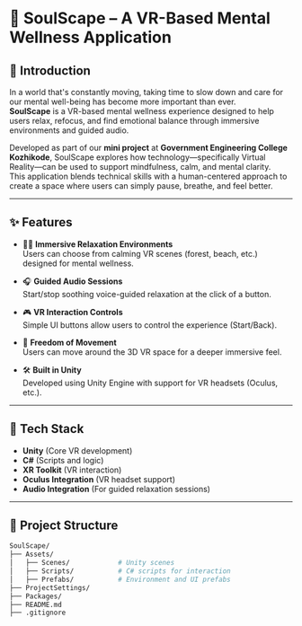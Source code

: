 # 🌿 SoulScape – A VR-Based Mental Wellness Application

## 📖 Introduction

In a world that's constantly moving, taking time to slow down and care for our mental well-being has become more important than ever.  
**SoulScape** is a VR-based mental wellness experience designed to help users relax, refocus, and find emotional balance through immersive environments and guided audio.  

Developed as part of our **mini project** at **Government Engineering College Kozhikode**, SoulScape explores how technology—specifically Virtual Reality—can be used to support mindfulness, calm, and mental clarity.  
This application blends technical skills with a human-centered approach to create a space where users can simply pause, breathe, and feel better.

---

## ✨ Features

- 🧘‍♀️ **Immersive Relaxation Environments**  
  Users can choose from calming VR scenes (forest, beach, etc.) designed for mental wellness.

- 🎧 **Guided Audio Sessions**  
  Start/stop soothing voice-guided relaxation at the click of a button.

- 🎮 **VR Interaction Controls**  
  Simple UI buttons allow users to control the experience (Start/Back).

- 🚶 **Freedom of Movement**  
  Users can move around the 3D VR space for a deeper immersive feel.

- 🛠️ **Built in Unity**  
  Developed using Unity Engine with support for VR headsets (Oculus, etc.).

---

## 🔧 Tech Stack

- **Unity** (Core VR development)
- **C#** (Scripts and logic)
- **XR Toolkit** (VR interaction)
- **Oculus Integration** (VR headset support)
- **Audio Integration** (For guided relaxation sessions)

---

## 📂 Project Structure

```bash
SoulScape/
├── Assets/
│   ├── Scenes/            # Unity scenes
│   ├── Scripts/           # C# scripts for interaction
│   ├── Prefabs/           # Environment and UI prefabs
├── ProjectSettings/
├── Packages/
├── README.md
├── .gitignore

